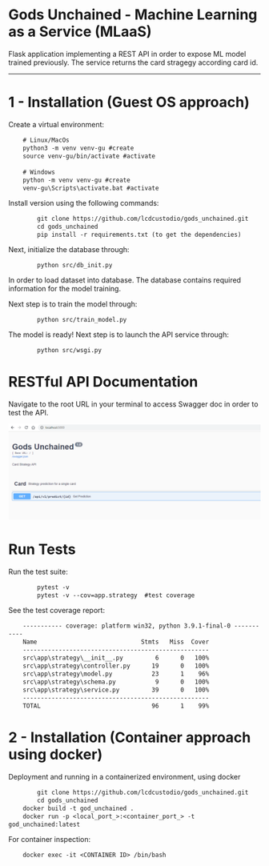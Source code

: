 Gods Unchained - Machine Learning as a Service (MLaaS)
===========


Flask application implementing a REST API in order to expose ML model trained previously. The service returns the card stragegy according card id.


------------

1 - Installation (Guest OS approach)
===========================

Create a virtual environment:

    	# Linux/MacOs
    	python3 -m venv venv-gu #create
    	source venv-gu/bin/activate #activate
    
    	# Windows
    	python -m venv venv-gu #create
    	venv-gu\Scripts\activate.bat #activate

Install version using the following commands:

```
    	git clone https://github.com/lcdcustodio/gods_unchained.git
    	cd gods_unchained
    	pip install -r requirements.txt (to get the dependencies)
```    

Next, initialize the database through:

```
    	python src/db_init.py
```

In order to load dataset into database. The database contains required information for the model training.

Next step is to train the model through: 

```
    	python src/train_model.py
```

The model is ready! Next step is to launch the API service through:

```
    	python src/wsgi.py
```

RESTful API Documentation
=========================
Navigate to the root URL in your terminal to access Swagger doc in order to test the API.

![alt text](https://github.com/lcdcustodio/gods_unchained/blob/main/picture/swagger.png)

Run Tests
===========================

Run the test suite:

```
    	pytest -v
    	pytest -v --cov=app.strategy  #test coverage
```   

See the test coverage report:

```	
	----------- coverage: platform win32, python 3.9.1-final-0 -----------
	Name                             Stmts   Miss  Cover
	----------------------------------------------------
	src\app\strategy\__init__.py         6      0   100%
	src\app\strategy\controller.py      19      0   100%
	src\app\strategy\model.py           23      1    96%
	src\app\strategy\schema.py           9      0   100%
	src\app\strategy\service.py         39      0   100%
	----------------------------------------------------
	TOTAL                               96      1    99%	
```    


2 - Installation (Container approach using docker)
===========================

Deployment and running in a containerized environment, using docker

```
    	git clone https://github.com/lcdcustodio/gods_unchained.git
    	cd gods_unchained
	docker build -t god_unchained .
	docker run -p <local_port_>:<container_port_> -t god_unchained:latest
``` 	

For container inspection:

``` 
	docker exec -it <CONTAINER ID> /bin/bash
``` 
